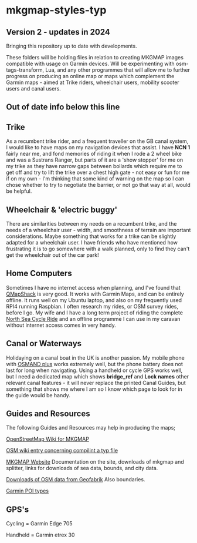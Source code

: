 # mkgmap-styles-typ

## Version 2 - updates in 2024

Bringing this repository up to date with developments.  

These folders will be holding files in relation to creating MKGMAP images compatible with usage on Garmin devices. Will be experimenting with osm-tags-transform, Lua, and any other programmes that will allow me to further progress on producing an online map or maps which complement the Garmin maps - aimed at Trike riders, wheelchair users, mobility scooter users and canal users.  

Out of date info below this line
--------------------------------


Trike  
-----

As a recumbent trike rider, and a frequent traveller on the GB canal system, I would like to have maps on my navigation devices that assist. I have **NCN 1** fairly near me, and fond memories of riding it when I rode a 2 wheel bike and was a Sustrans Ranger, but parts of it are a 'show stopper' for me on my trike as they have narrow gaps between bollards which require me to get off and try to lift the trike over a chest high gate - not easy or fun for me if on my own - I'm thinking that some kind of warning on the map so I can chose whether to try to negotiate the barrier, or not go that way at all, would be helpful.  


Wheelchair & 'electric buggy'  
----------

There are similarities between my needs on a recumbent trike, and the needs of a wheelchair user - width, and smoothness of terrain are important considerations. Maybe something that works for a trike can be slightly adapted for a wheelchair user. I have friends who have mentioned how frustrating it is to go somewhere with a walk planned, only to find they can't get the wheelchair out of the car park!  


Home Computers  
--------------

Sometimes I have no internet access when planning, and I've found that [QMapShack](https://github.com/Maproom/qmapshack/wiki/DocMain) is very good. It works with Garmin Maps, and can be entirely offline. It runs well on my Ubuntu laptop, and also on my frequently used RPI4 running Raspbian. I often research my rides, or OSM survey rides, before I go. My wife and I have a long term project of riding the complete [North Sea Cycle Ride](https://en.eurovelo.com/ev12/united-kingdom) and an offline programme I can use in my caravan without internet access comes in very handy. 


Canal or Waterways
------------------

Holidaying on a canal boat in the UK is another passion. My mobile phone with [OSMAND plus](https://osmand.net/) works extremely well, but the phone battery does not last for long when navigating. Using a handheld or cycle GPS works well, but I need a dedicated map which shows **bridge_ref** and **Lock names** other relevant canal features - it will never replace the printed Canal Guides, but something that shows me where I am so I know which page to look for in the guide would be handy.  


Guides and Resources
--------------------

The following Guides and Resources may help in producing the maps;  

[OpenStreetMap Wiki for MKGMAP](https://wiki.openstreetmap.org/wiki/Mkgmap)  

[OSM wiki entry concerning compilint a typ file](https://wiki.openstreetmap.org/wiki/Mkgmap/help/typ_compile)  

[MKGMAP Website](https://www.mkgmap.org.uk/) Documentation on the site, downloads of mkgmap and splitter, links for downloads of sea data, bounds, and city data.

[Downloads of OSM data from Geofabrik](https://download.geofabrik.de/) Also boundaries.  

[Garmin POI types](https://wiki.openstreetmap.org/wiki/OSM_Map_On_Garmin/POI_Types)


GPS's
-----

Cycling = Garmin Edge 705

Handheld = Garmin etrex 30
